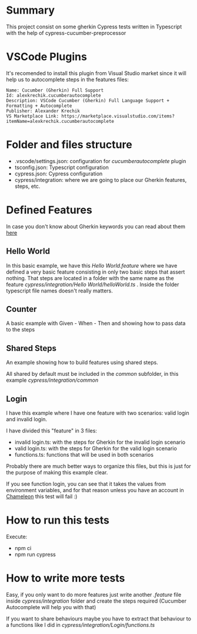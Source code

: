 # Summary

This project consist on some gherkin Cypress tests written in Typescript with the help of cypress-cucumber-preprocessor

# VSCode Plugins

It's recomended to install this plugin from Visual Studio market since it will help us to autocomplete steps in the features files:

```
Name: Cucumber (Gherkin) Full Support
Id: alexkrechik.cucumberautocomplete
Description: VSCode Cucumber (Gherkin) Full Language Support + Formatting + Autocomplete
Publisher: Alexander Krechik
VS Marketplace Link: https://marketplace.visualstudio.com/items?itemName=alexkrechik.cucumberautocomplete
```

# Folder and files structure

- .vscode/settings.json: configuration for _cucumberautocomplete_ plugin
- tsconfig.json: Typescript configuration
- cypress.json: Cypress configuration
- cypress/integration: where we are going to place our Gherkin features, steps, etc.

# Defined Features

In case you don't know about Gherkin keywords you can read about them [here](https://cucumber.io/docs/gherkin/reference/)

## Hello World

In this basic example, we have this _Hello World.feature_ where we have defined a very basic feature consisting in only two basic steps that assert nothing. That steps are located in a folder with the same name as the feature _cypress/integration/Hello World/helloWorld.ts_ . Inside the folder typescript file names doesn't really matters.

## Counter

A basic example with Given - When - Then and showing how to pass data to the steps

## Shared Steps

An example showing how to build features using shared steps.

All shared by default must be included in the _common_ subfolder, in this example _cypress/integration/common_

## Login

I have this example where I have one feature with two scenarios: valid login and invalid login.

I have divided this "feature" in 3 files:

- invalid login.ts: with the steps for Gherkin for the invalid login scenario
- valid login.ts: with the steps for Gherkin for the valid login scenario
- functions.ts: functions that will be used in both scenarios

Probably there are much better ways to organize this files, but this is just for the purpose of making this example clear.

If you see function login, you can see that it takes the values from environment variables, and for that reason unless you have an account in [Chameleon](https://chameleon.vision/en/index.html) this test will fail :)

# How to run this tests

Execute:

- npm ci
- npm run cypress

# How to write more tests

Easy, if you only want to do more features just write another _.feature_ file inside _cypress/integration_ folder and create the steps required (Cucumber Autocomplete will help you with that)

If you want to share behaviours maybe you have to extract that behaviour to a functions like I did in _cypress/integration/Login/functions.ts_
